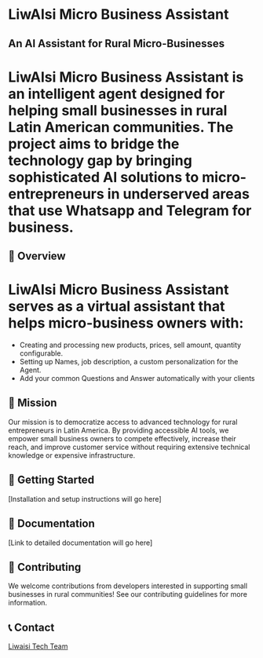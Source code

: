 # LiwAIsi Micro Business Assistant 

## An AI Assistant for Rural Micro-Businesses

# LiwAIsi Micro Business Assistant  is an intelligent agent designed for helping small businesses in rural Latin American communities. The project aims to bridge the technology gap by bringing sophisticated AI solutions to micro-entrepreneurs in underserved areas that use Whatsapp and Telegram for business.

## 🌟 Overview

# LiwAIsi Micro Business Assistant serves as a virtual assistant that helps micro-business owners with:
- Creating and processing new products, prices, sell amount, quantity configurable.
- Setting up Names, job description, a custom personalization for the Agent.
- Add your common Questions and Answer automatically with your clients

## 🎯 Mission

Our mission is to democratize access to advanced technology for rural entrepreneurs in Latin America. By providing accessible AI tools, we empower small business owners to compete effectively, increase their reach, and improve customer service without requiring extensive technical knowledge or expensive infrastructure.

## 🚀 Getting Started

[Installation and setup instructions will go here]

## 📝 Documentation

[Link to detailed documentation will go here]

## 🤝 Contributing

We welcome contributions from developers interested in supporting small businesses in rural communities! See our contributing guidelines for more information.

## 📞 Contact

[Liwaisi Tech Team](https://liwaisi.tech/about)
